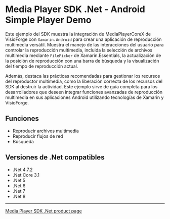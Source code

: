 # Media Player SDK .Net - Android Simple Player Demo

Este ejemplo del SDK muestra la integración de MediaPlayerCoreX de VisioForge con `Xamarin.Android` para crear una aplicación de reproducción multimedia versátil. Muestra el manejo de las interacciones del usuario para controlar la reproducción multimedia, incluida la selección de archivos multimedia mediante `FilePicker` de Xamarin.Essentials, la actualización de la posición de reproducción con una barra de búsqueda y la visualización del tiempo de reproducción actual.

Además, destaca las prácticas recomendadas para gestionar los recursos del reproductor multimedia, como la liberación correcta de los recursos del SDK al destruir la actividad. Este ejemplo sirve de guía completa para los desarrolladores que deseen integrar funciones avanzadas de reproducción multimedia en sus aplicaciones Android utilizando tecnologías de Xamarin y VisioForge.

## Funciones

- Reproducir archivos multimedia
- Reproducir flujos de red
- Búsqueda

## Versiones de .Net compatibles

- .Net 4.7.2
- .Net Core 3.1
- .Net 5
- .Net 6
- .Net 7
- .Net 8

---

[Media Player SDK .Net product page](https://www.visioforge.com/media-player-sdk-net)

